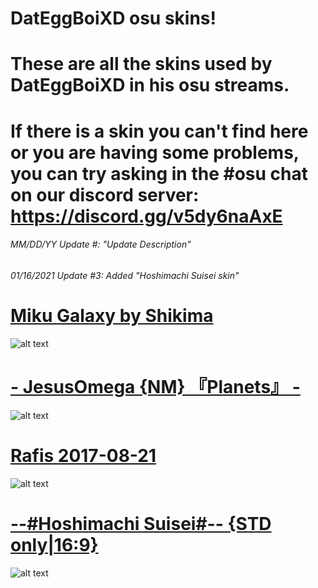 # DatEggBoiXD osu skins! 

# These are all the skins used by DatEggBoiXD in his osu streams.
 
# If there is a skin you can't find here or you are having some problems, you can try asking in the #osu chat on our discord server: https://discord.gg/v5dy6naAxE 

###### MM/DD/YY Update #: "Update Description"
###### 01/16/2021 Update #3: Added "Hoshimachi Suisei skin"

# [Miku Galaxy by Shikima](https://skins.osuck.net/index.php?newsid=840)
![alt text](https://skins.osuck.net/uploads/posts/2019-06/1559562193_screenshot5308.jpg)

# [- JesusOmega {NM} 『Planets』 -](https://skins.osuck.net/index.php?newsid=1489)
![alt text](https://skins.osuck.net/uploads/posts/2020-07/1594283450_5.jpg)

# [Rafis 2017-08-21](https://skins.osuck.net/index.php?newsid=165)
![alt text](https://skins.osuck.net/uploads/posts/2018-09/1537866845_1tnuvzn.jpg) 

# [--#Hoshimachi Suisei#-- {STD only|16:9}](https://www.dropbox.com/s/b4curuow8lrb34t/--%23%20%20Hoshimachi%20Suisei%20%20%23--.osk?dl=0)
![alt text](https://external-preview.redd.it/ftB9KfcopeJfMiLzFLEysdCSE3L_V0wT-MHjl8GNEKs.jpg?auto=webp&s=4046631cd878d0feccac5a6f73842dc1ba55707c)
